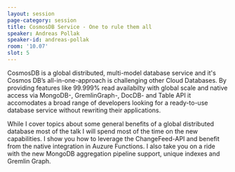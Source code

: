 ```yaml
---
layout: session
page-category: session
title: CosmosDB Service - One to rule them all
speaker: Andreas Pollak
speaker-id: andreas-pollak
room: '10.07'
slot: 5
---
```


CosmosDB is a global distributed, multi-model database service and it's Cosmos DB’s all-in-one-approach is challenging other Cloud Databases. By providing features like 99.999% read availabilty with global scale and native access via MongoDB-, GremlinGraph-, DocDB- and Table API it accomodates a broad range of developers looking for a ready-to-use database service without rewriting their applications.

While I cover topics about some general benefits of a global distributed database most of the talk I will spend most of the time on the new capabilities. I show you how to leverage the ChangeFeed-API and benefit from the native integration in Auzure Functions. I also take you on a ride with the new MongoDB aggregation pipeline support, unique indexes and Gremlin Graph.
